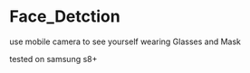 # Face_Detction
 use mobile camera to see yourself wearing Glasses and Mask 
 
tested on samsung s8+ 
